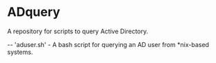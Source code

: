 # ADquery

A repository for scripts to query Active Directory.

-- 'aduser.sh' - A bash script for querying an AD user from *nix-based systems. 

